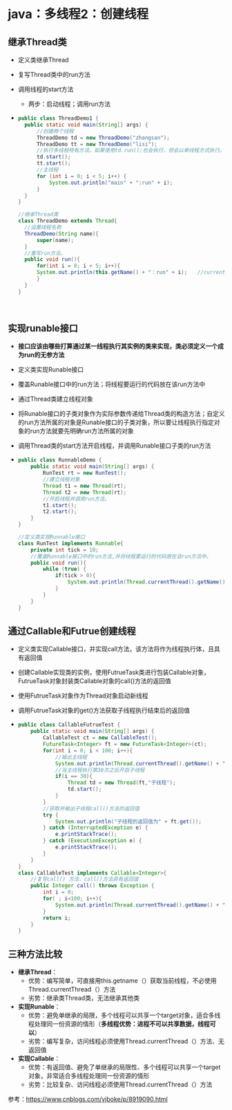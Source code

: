 # java：多线程2：创建线程



## 继承Thread类

* 定义类继承Thread

* 复写Thread类中的run方法

* 调用线程的start方法

  * 两步：启动线程；调用run方法

* ```java
  public class ThreadDemo1 {
  	public static void main(String[] args) {
      	//创建两个线程
      	ThreadDemo td = new ThreadDemo("zhangsan");
      	ThreadDemo tt = new ThreadDemo("lisi");
      	//执行多线程特有方法，如果使用td.run();也会执行，但会以单线程方式执行。
      	td.start();
      	tt.start();
      	//主线程
      	for (int i = 0; i < 5; i++) {
          	System.out.println("main" + ":run" + i);
      	}
  	}
  }
  
  //继承Thread类
  class ThreadDemo extends Thread{
  	//设置线程名称
  	ThreadDemo(String name){
      	super(name);
  	}
  	//重写run方法。
  	public void run(){
      	for(int i = 0; i < 5; i++){
      	System.out.println(this.getName() + "：run" + i);　　//currentThread()  获取当前线程对象（静态）。  getName（） 获取线程名称。
      	}
  	}
  }
  ```

  ​    



## 实现runable接口

* **接口应该由哪些打算通过某一线程执行其实例的类来实现，类必须定义一个成为run的无参方法**

* 定义类实现Runable接口

* 覆盖Runable接口中的run方法；将线程要运行的代码放在该run方法中

* 通过Thread类建立线程对象

* 将Runable接口的子类对象作为实际参数传递给Thread类的构造方法；自定义的run方法所属的对象是Runable接口的子类对象，所以要让线程执行指定对象的run方法就要先明确run方法所属的对象

* 调用Thread类的start方法开启线程，并调用Runable接口子类的run方法

* ```java
  public class RunnableDemo {
      public static void main(String[] args) {
          RunTest rt = new RunTest();
          //建立线程对象
          Thread t1 = new Thread(rt);
          Thread t2 = new Thread(rt);
          //开启线程并调用run方法。
          t1.start();
          t2.start();
      }
  }
  
  //定义类实现Runnable接口
  class RunTest implements Runnable{
      private int tick = 10;
      //覆盖Runnable接口中的run方法,并将线程要运行的代码放在该run方法中。
      public void run(){
          while (true) {
              if(tick > 0){
                  System.out.println(Thread.currentThread().getName() + "..." + tick--);
              }
          }
      }
  }
  ```



## 通过Callable和Futrue创建线程

* 定义类实现Callable接口，并实现call方法，该方法将作为线程执行体，且具有返回值

* 创建Callable实现类的实例，使用FutrueTask类进行包装Callable对象，FutrueTask对象封装类Callable对象的call()方法的返回值

* 使用FutrueTask对象作为Thread对象启动新线程

* 调用FutrueTask对象的get()方法获取子线程执行结束后的返回值

* ```java
  public class CallableFutrueTest {
      public static void main(String[] args) {
          CallableTest ct = new CallableTest();                        //创建对象
          FutureTask<Integer> ft = new FutureTask<Integer>(ct);        //使用FutureTask包装CallableTest对象
          for(int i = 0; i < 100; i++){
              //输出主线程
              System.out.println(Thread.currentThread().getName() + "主线程的i为：" + i);
              //当主线程执行第30次之后开启子线程
              if(i == 30){        
                  Thread td = new Thread(ft,"子线程");
                  td.start();
              }
          }
          //获取并输出子线程call()方法的返回值
          try {
              System.out.println("子线程的返回值为" + ft.get());
          } catch (InterruptedException e) {
              e.printStackTrace();
          } catch (ExecutionException e) {
              e.printStackTrace();
          }
      }
  }
  class CallableTest implements Callable<Integer>{
      //复写call() 方法，call()方法具有返回值
      public Integer call() throws Exception {
          int i = 0;
          for( ; i<100; i++){
              System.out.println(Thread.currentThread().getName() + "的变量值为：" + i);
          }
          return i;
      }
  }
  ```

  



## 三种方法比较

* **继承Thread**：
  * 优势：编写简单，可直接用this.getname（）获取当前线程，不必使用Thread.currentThread（）方法
  * 劣势：继承类Thread类，无法继承其他类
* **实现Runable**：
  * 优势：避免单继承的局限，多个线程可以共享一个target对象，适合多线程处理同一份资源的情形（**多线程优势：进程不可以共享数据，线程可以**）
  * 劣势：编写复杂，访问线程必须使用Thread.currentThread（）方法、无返回值
* **实现Callable**：
  * 优势：有返回值、避免了单继承的局限性、多个线程可以共享一个target对象，非常适合多线程处理同一份资源的情形
  * 劣势：比较复杂、访问线程必须使用Thread.currentThread（）方法



参考：https://www.cnblogs.com/yjboke/p/8919090.html